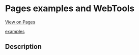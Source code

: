 # Pages examples and WebTools

[View on Pages](https://gitllama.github.io/Pages/)

[examples](https://gitllama.github.io/Pages/examples/)


## Description
